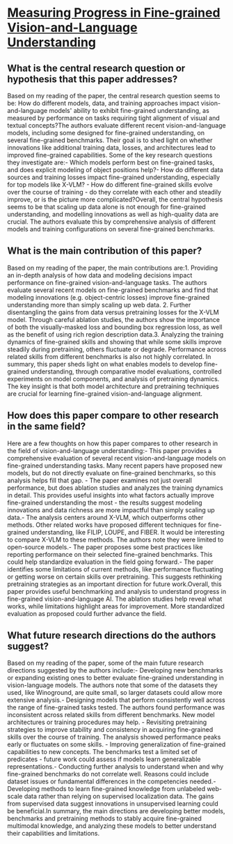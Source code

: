 # [Measuring Progress in Fine-grained Vision-and-Language Understanding](https://arxiv.org/abs/2305.07558)

## What is the central research question or hypothesis that this paper addresses?

Based on my reading of the paper, the central research question seems to be: How do different models, data, and training approaches impact vision-and-language models' ability to exhibit fine-grained understanding, as measured by performance on tasks requiring tight alignment of visual and textual concepts?The authors evaluate different recent vision-and-language models, including some designed for fine-grained understanding, on several fine-grained benchmarks. Their goal is to shed light on whether innovations like additional training data, losses, and architectures lead to improved fine-grained capabilities. Some of the key research questions they investigate are:- Which models perform best on fine-grained tasks, and does explicit modeling of object positions help?- How do different data sources and training losses impact fine-grained understanding, especially for top models like X-VLM? - How do different fine-grained skills evolve over the course of training - do they correlate with each other and steadily improve, or is the picture more complicated?Overall, the central hypothesis seems to be that scaling up data alone is not enough for fine-grained understanding, and modelling innovations as well as high-quality data are crucial. The authors evaluate this by comprehensive analysis of different models and training configurations on several fine-grained benchmarks.


## What is the main contribution of this paper?

Based on my reading of the paper, the main contributions are:1. Providing an in-depth analysis of how data and modeling decisions impact performance on fine-grained vision-and-language tasks. The authors evaluate several recent models on fine-grained benchmarks and find that modeling innovations (e.g. object-centric losses) improve fine-grained understanding more than simply scaling up web data. 2. Further disentangling the gains from data versus pretraining losses for the X-VLM model. Through careful ablation studies, the authors show the importance of both the visually-masked loss and bounding box regression loss, as well as the benefit of using rich region description data.3. Analyzing the training dynamics of fine-grained skills and showing that while some skills improve steadily during pretraining, others fluctuate or degrade. Performance across related skills from different benchmarks is also not highly correlated. In summary, this paper sheds light on what enables models to develop fine-grained understanding, through comparative model evaluations, controlled experiments on model components, and analysis of pretraining dynamics. The key insight is that both model architecture and pretraining techniques are crucial for learning fine-grained vision-and-language alignment.


## How does this paper compare to other research in the same field?

Here are a few thoughts on how this paper compares to other research in the field of vision-and-language understanding:- This paper provides a comprehensive evaluation of several recent vision-and-language models on fine-grained understanding tasks. Many recent papers have proposed new models, but do not directly evaluate on fine-grained benchmarks, so this analysis helps fill that gap. - The paper examines not just overall performance, but does ablation studies and analyzes the training dynamics in detail. This provides useful insights into what factors actually improve fine-grained understanding the most - the results suggest modeling innovations and data richness are more impactful than simply scaling up data.- The analysis centers around X-VLM, which outperforms other methods. Other related works have proposed different techniques for fine-grained understanding, like FILIP, LOUPE, and FIBER. It would be interesting to compare X-VLM to these methods. The authors note they were limited to open-source models.- The paper proposes some best practices like reporting performance on their selected fine-grained benchmarks. This could help standardize evaluation in the field going forward.- The paper identifies some limitations of current methods, like performance fluctuating or getting worse on certain skills over pretraining. This suggests rethinking pretraining strategies as an important direction for future work.Overall, this paper provides useful benchmarking and analysis to understand progress in fine-grained vision-and-language AI. The ablation studies help reveal what works, while limitations highlight areas for improvement. More standardized evaluation as proposed could further advance the field.


## What future research directions do the authors suggest?

Based on my reading of the paper, some of the main future research directions suggested by the authors include:- Developing new benchmarks or expanding existing ones to better evaluate fine-grained understanding in vision-language models. The authors note that some of the datasets they used, like Winoground, are quite small, so larger datasets could allow more extensive analysis.- Designing models that perform consistently well across the range of fine-grained tasks tested. The authors found performance was inconsistent across related skills from different benchmarks. New model architectures or training procedures may help. - Revisiting pretraining strategies to improve stability and consistency in acquiring fine-grained skills over the course of training. The analysis showed performance peaks early or fluctuates on some skills. - Improving generalization of fine-grained capabilities to new concepts. The benchmarks test a limited set of predicates - future work could assess if models learn generalizable representations.- Conducting further analysis to understand when and why fine-grained benchmarks do not correlate well. Reasons could include dataset issues or fundamental differences in the competencies needed.- Developing methods to learn fine-grained knowledge from unlabeled web-scale data rather than relying on supervised localization data. The gains from supervised data suggest innovations in unsupervised learning could be beneficial.In summary, the main directions are developing better models, benchmarks and pretraining methods to stably acquire fine-grained multimodal knowledge, and analyzing these models to better understand their capabilities and limitations.
